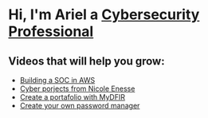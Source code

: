<h1>Hi, I'm Ariel a <a href="https://www.linkedin.com/in/ariel-medina-leon/">Cybersecurity Professional</a>

<h2> Videos that will help you grow:</h2>

- [Building a SOC in AWS](https://www.youtube.com/watch?v=cwhvndEfuRw&list=LL)
- [Cyber porjects from Nicole Enesse](https://www.youtube.com/watch?v=80gjxcA2Jdw&list=LL&index=2) 
- [Create a portafolio with MyDFIR](https://www.youtube.com/watch?v=p59B-I67yf8&list=PL6pH77WJi1AymuC7h_6tByGSDWi2ncTEd&index=15)
- [Create your own password manager](https://www.youtube.com/watch?v=MYYWnRDP8Q0&list=PLu9EF-eONbNilSwabagVqsD8hoPqWNUcE)
